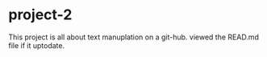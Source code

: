 # project-2
This project is all about text manuplation on a git-hub.
viewed the READ.md file if it uptodate.
